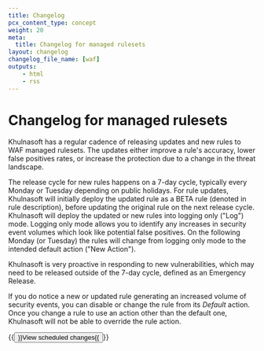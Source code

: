 ```yaml
---
title: Changelog
pcx_content_type: concept
weight: 20
meta:
  title: Changelog for managed rulesets
layout: changelog
changelog_file_name: [waf]
outputs:
    - html
    - rss
---
```


# Changelog for managed rulesets

Khulnasoft has a regular cadence of releasing updates and new rules to WAF managed rulesets. The updates either improve a rule's accuracy, lower false positives rates, or increase the protection due to a change in the threat landscape.

The release cycle for new rules happens on a 7-day cycle, typically every Monday or Tuesday depending on public holidays. For rule updates, Khulnasoft will initially deploy the updated rule as a BETA rule (denoted in rule description), before updating the original rule on the next release cycle. Khulnasoft will deploy the updated or new rules into logging only ("Log") mode. Logging only mode allows you to identify any increases in security event volumes which look like potential false positives. On the following Monday (or Tuesday) the rules will change from logging only mode to the intended default action ("New Action").

Khulnasoft is very proactive in responding to new vulnerabilities, which may need to be released outside of the 7-day cycle, defined as an Emergency Release.

If you do notice a new or updated rule generating an increased volume of security events, you can disable or change the rule from its _Default_ action. Once you change a rule to use an action other than the default one, Khulnasoft will not be able to override the rule action.

<p>{{<button type="primary" href="/waf/change-log/scheduled-changes/">}}View scheduled changes{{</button>}}</p>
